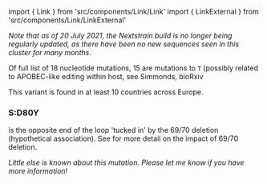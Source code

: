 import { Link } from 'src/components/Link/Link'
import { LinkExternal } from 'src/components/Link/LinkExternal'

_Note that as of 20 July 2021, the Nextstrain build is no longer being regularly updated, as there have been no new sequences seen in this cluster for many months._

Of full list of 18 nucleotide mutations, 15 are mutations to `T` (possibly related to APOBEC-like editing within host, see <LinkExternal href="https://www.biorxiv.org/content/10.1101/2020.05.01.072330v1">Simmonds, bioRxiv</LinkExternal>


This variant is found in at least 10 countries across Europe.

### S:D80Y
<AaMut mut="S:D80Y"/> is the opposite end of the loop 'tucked in' by the 69/70 deletion (hypothetical association). See <Mut name="S:H69-"/> for more detail on the impact of 69/70 deletion.

_Little else is known about this mutation. Please let me know if you have more information!_

<!--Full list of mutations: C3099T, G4960T, C4965T, C6070T, C7303T, C7564T, C10279T, C10301A, C10525T, C10582T, G10688T, G11851T, C14230A, C21800T, G27632T, C27804T, C28830A, G29402T -->
